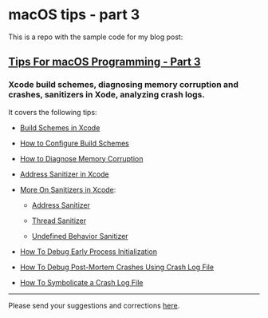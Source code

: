 # macOS tips - part 3

This is a repo with the sample code for my blog post:

## [Tips For macOS Programming - Part 3](https://dennisbabkin.com/blog/?i=AAA11600)
### Xcode build schemes, diagnosing memory corruption and crashes, sanitizers in Xode, analyzing crash logs.

It covers the following tips:

- [Build Schemes in Xcode](https://dennisbabkin.com/blog/?i=AAA11600#build_schemes)

- [How to Configure Build Schemes](https://dennisbabkin.com/blog/?i=AAA11600#config_build_schemes)

- [How to Diagnose Memory Corruption](https://dennisbabkin.com/blog/?i=AAA11600#mem_corruption)

- [Address Sanitizer in Xcode](https://dennisbabkin.com/blog/?i=AAA11600#addr_san)

- [More On Sanitizers in Xcode](https://dennisbabkin.com/blog/?i=AAA11600#more_san):

  - [Address Sanitizer](https://dennisbabkin.com/blog/?i=AAA11600#more_addr_san)

  - [Thread Sanitizer](https://dennisbabkin.com/blog/?i=AAA11600#more_thread_san)

  - [Undefined Behavior Sanitizer](https://dennisbabkin.com/blog/?i=AAA11600#more_ub_san)

- [How To Debug Early Process Initialization](https://dennisbabkin.com/blog/?i=AAA11600#dbg_early_proc)

- [How To Debug Post-Mortem Crashes Using Crash Log File](https://dennisbabkin.com/blog/?i=AAA11600#dbg_w_crash_log)

- [How To Symbolicate a Crash Log File](https://dennisbabkin.com/blog/?i=AAA11600#symb_crash_log)


---------------

Please send your suggestions and corrections [here](https://dennisbabkin.com/sfb/?what=bug&name=macOS-tips-part-3&ver=Guthub).

